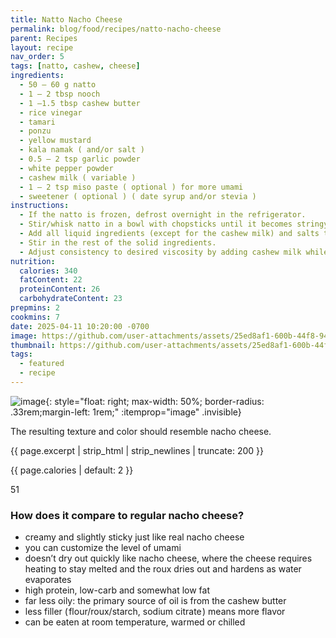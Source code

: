 ```yaml
---
title: Natto Nacho Cheese
permalink: blog/food/recipes/natto-nacho-cheese
parent: Recipes
layout: recipe
nav_order: 5
tags: [natto, cashew, cheese]
ingredients:
  - 50 – 60 g natto
  - 1 – 2 tbsp nooch
  - 1 –1.5 tbsp cashew butter
  - rice vinegar
  - tamari
  - ponzu
  - yellow mustard
  - kala namak ( and/or salt )
  - 0.5 – 2 tsp garlic powder
  - white pepper powder
  - cashew milk ( variable )
  - 1 – 2 tsp miso paste ( optional ) for more umami
  - sweetener ( optional ) ( date syrup and/or stevia )
instructions:
  - If the natto is frozen, defrost overnight in the refrigerator.
  - Stir/whisk natto in a bowl with chopsticks until it becomes stringy and creamy. Using a fork is not reccommended.
  - Add all liquid ingredients (except for the cashew milk) and salts to taste and whisk til dissolved.
  - Stir in the rest of the solid ingredients. 
  - Adjust consistency to desired viscosity by adding cashew milk while stirring.
nutrition:
  calories: 340
  fatContent: 22
  proteinContent: 26
  carbohydrateContent: 23
prepmins: 2
cookmins: 7
date: 2025-04-11 10:20:00 -0700
image: https://github.com/user-attachments/assets/25ed8af1-600b-44f8-949f-1a5fcfb311e3
thumbnail: https://github.com/user-attachments/assets/25ed8af1-600b-44f8-949f-1a5fcfb311e3
tags:
  - featured
  - recipe
---
```


![image](https://github.com/user-attachments/assets/25ed8af1-600b-44f8-949f-1a5fcfb311e3){: style="float: right; max-width: 50%; border-radius: .33rem;margin-left: 1rem;" :itemprop="image" .invisible}

The resulting texture and color should resemble nacho cheese.

<p class="invisible" itemprop="description">{{ page.excerpt | strip_html | strip_newlines | truncate: 200 }}</p>
<p class="invisible" itemprop="nutrition" itemscope itemtype="http://schema.org/NutritionInformation"><span itemprop="calories">{{ page.calories | default: 2 }}</span></p>
<p class="invisible" itemprop="aggregateRating" itemscope itemtype="http://schema.org/AggregateRating"><span itemprop="ratingValue">5</span><span itemprop="reviewCount">1</span></p>


### How does it compare to regular nacho cheese?

- creamy and slightly sticky just like real nacho cheese
- you can customize the level of umami
- doesn’t dry out quickly like nacho cheese, where the cheese requires heating to stay melted and the roux dries out and hardens as water evaporates
- high protein, low-carb and somewhat low fat
- far less oily: the primary source of oil is from the cashew butter
- less filler ( flour/roux/starch, sodium citrate ) means more flavor
- can be eaten at room temperature, warmed or chilled


<!-- ![image](https://github.com/user-attachments/assets/9658417e-cf49-43bd-8fae-7a2c73e25605){: style="float: right; width: 50%"} -->
